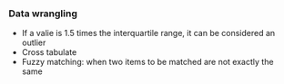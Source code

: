 ### Data wrangling
- If a valie is 1.5 times the interquartile range, it can be considered an outlier
- Cross tabulate
- Fuzzy matching: when two items to be matched are not exactly the same